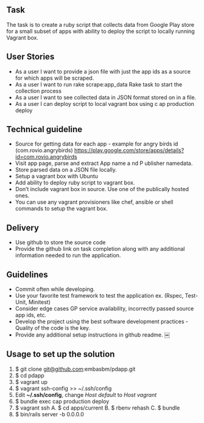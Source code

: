 ## Task
The task is to create a ruby script that collects data from Google Play store for a small subset of apps with ability to deploy the script to locally running Vagrant box.

## User Stories
* As a user I want to provide a json file with just the app ids as a source for which apps will be scraped.
* As a user I want to run ​rake scrape:app_data​ Rake task to start the collection process
* As a user I want to see collected data in JSON format stored on in a file.
* As a user I can deploy script to local vagrant box using c​ ap production deploy

## Technical guideline
* Source for getting data for each app - example for angry birds id (com.rovio.angrybirds) https://play.google.com/store/apps/details?id=com.rovio.angrybirds
* Visit app page, parse and extract ​App name a​ nd P​ ublisher name​ data.
* Store parsed data on a JSON file locally.
* Setup a vagrant box with Ubuntu
* Add ability to deploy ruby script to vagrant box.
* Don’t include vagrant box in source. Use one of the publically hosted ones.
* You can use any vagrant provisioners like chef, ansible or shell commands to setup the vagrant box.

## Delivery
* Use github to store the source code
* Provide the github link on task completion along with any additional information needed to run the application.

## Guidelines
* Commit often while developing.
* Use your favorite test framework to test the application ex. (Rspec, Test-Unit, Minitest)
* Consider edge cases GP service availability, incorrectly passed source app ids, etc.
* Develop the project using the best software development practices - Quality of the code is the key.
* Provide any additional setup instructions in github readme.
￼
## Usage to set up the solution
1. $ git clone git@github.com:embasbm/pdapp.git
2. $ cd pdapp
3. $ vagrant up
4. $ vagrant ssh-config >> ~/.ssh/config
5. Edit **~/.ssh/config**, change *Host default* to *Host vagrant*
6. $ bundle exec cap production deploy
7. $ vagrant ssh
            A. $ cd apps/current
            B. $ rbenv rehash
            C. $ bundle
8. $ bin/rails server -b 0.0.0.0

